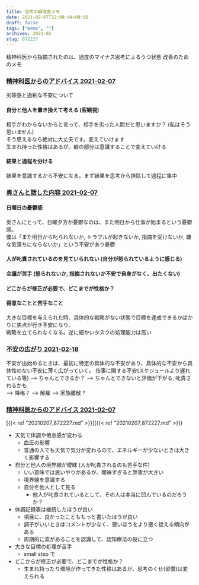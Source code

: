 ```yaml
---
title: 思考の癖改善メモ
date: 2021-02-07T22:08:44+09:00
draft: false
tags: ["memo", ""]
archives: 2021-02
slug: 872227
---
```

精神科医から指摘されたのは、過度のマイナス思考によるうつ状態
改善のためのメモ

### <u>精神科医からのアドバイス 2021-02-07</u>
劣等感と過剰な不安について
#### 自分と他人を置き換えて考える (客観視)
相手がわからないからと言って、相手を劣った人間だと思いますか？ (私はそう思いません)  
そう思えるなら絶対に大丈夫です。変えていけます  
生まれ持った性格はあるが、癖の部分は意識することで変えていける

#### 結果と過程を分ける
結果を意識するから不安になる。まず結果を思考から排除して過程に集中

### <u>奥さんと話した内容 2021-02-07</u>
#### 日曜日の憂鬱感
奥さんにとって、日曜夕方が憂鬱なのは、また明日から仕事が始まるという憂鬱感。  
僕は「また明日から叱られないか, トラブルが起きないか, 指摘を受けないか, 嫌な気落ちにならないか」という不安があり憂鬱
#### 人が叱責されているのを見ていられない (自分が怒られているように感じる)
#### 会議が苦手 (怒られないか, 指摘されないか不安で自身がなく、出たくない)
#### どこからが修正が必要で、どこまでが性格か？
#### 得意なことと苦手なこと
大きな目標を与えられた時、具体的な戦略がない状態で目標を達成できるかばかりに焦点が行き不安になり、  
戦略を立てられなくなる。逆に細かいタスクの処理能力は高い

### <u>不安の広がり 2021-02-18</u>
不安が出始めるときは、最初に特定の具体的な不安があり、具体的な不安から具体性のない不安に薄く広がっていく。
仕事に関する不安(スケジュールより遅れている等) --> ちゃんとできるか？ --> ちゃんとできないと評価が下がる, 叱責されるかも  
--> 降格？ --> 解雇 --> 家族離散 ?

### <u>精神科医からのアドバイス 2021-02-07</u> 
[{{< ref "20210207_872227.md" >}}]({{< ref "20210207_872227.md" >}})
- 天気で体調や倦怠感が変わる
  - 血圧の影響
  - 普通の人でも天気で気分が変わるので、エネルギーが少ないときは大きく影響する
- 自分と他人の境界線が曖昧 (人が叱責されるのも苦手な件)
  - いい意味では思いやりがあるが、曖昧すぎると弊害が大きい
  - 境界線を意識する
  - 自分を他人として見る
    - 他人が叱責されているとして、その人は本当に凹んでいるのだろうか？
-  体調記録表は継続したほうが良い  
   - 項目に、良かったことももっと書いたほうが良い
   - 調子がいいときはコメントが少なく、悪いほうをより悪く捉える傾向がある
   - 周期的に波があることを認識して、認知療法の役に立つ
- 大きな目標の処理が苦手
   - small step で
- どこからが修正が必要で、どこまでが性格か？
   - 生まれ持ったり環境が作ってきた性格はあるが、思考のくせ(習慣)は変えられる